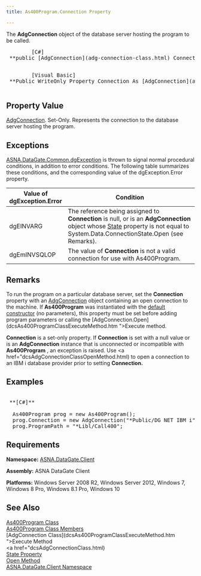 ```yaml
---
title: As400Program.Connection Property

---
```


The **AdgConnection** object of the database server hosting the program to be called. 
<pre class="prettyprint">        <span class="lang">[C#]</span>
 **public [AdgConnection](adg-connection-class.html) Connection { set; }** 
      </pre>
<pre class="prettyprint">        <span class="lang">[Visual Basic] </span>
 **Public WriteOnly Property Connection As [AdgConnection](adg-connection-class.html)** 
      </pre>

## Property Value

[AdgConnection](adg-connection-class.html). Set-Only. Represents the connection to the database server hosting the program.
## Exceptions

[ASNA.DataGate.Common.dgException](dgexception-class.html) is thrown to signal normal procedural conditions, in addition to error conditions. The following table summarizes these conditions, and the corresponding value of the dgException.Error property.
<br />



| Value of 							<br /> 							dgException.Error | Condition |
| ---- | ---- |
| dgEINVARG | The reference being assigned to **Connection** is null, or is an **AdgConnection** object whose [ State](adg-connection-class-state-property.html) property is not equal to System.Data.ConnectionState.Open (see Remarks). |
| dgEmINVSQLOP | The value of **Connection** is not a valid connection for use with As400Program. |



## Remarks

To run the program on a particular database server, set the **Connection** property with an [AdgConnection](adg-connection-class.html) object containing an open connection to the machine. If **As400Program** was instantiated with the [default constructor](as400program-class-as400program-method1.html) (no parameters), this property must be set before adding program parameters or calling the [AdgConnection.Open](dcsAs400ProgramClassExecuteMethod.htm ">Execute</a> method.

**Connection** is a set-only property. If **Connection** is set with a null value or is an **AdgConnection** instance that is unconnected or incompatible with **As400Program** , an exception is raised. Use <a href="dcsAdgConnectionClassOpenMethod.html) to open a connection to an IBM i database provider prior to setting **Connection.** 
## Examples

<pre>
        <span class="lang">
 **[C#]** 
        </span>
  As400Program prog = new As400Program();
  prog.Connection = new AdgConnection("*Public/DG NET IBM i");
  prog.ProgramPath = "*Libl/Call400";</pre>

## Requirements

**Namespace:** [ASNA.DataGate.Client](datagate-client-namespace.html) 

**Assembly:** ASNA DataGate Client

**Platforms:** Windows Server 2008 R2, Windows Server 2012, Windows 7, Windows 8 Pro, Windows 8.1 Pro, Windows 10
## See Also


[As400Program Class](as400program-class.html)
      <br />
[As400Program Class Members](as400program-members.html)
      <br />
[AdgConnection Class](dcsAs400ProgramClassExecuteMethod.htm ">Execute Method</a>
      <br />
      <a href="dcsAdgConnectionClass.html)
      <br />
[State Property](adg-connection-class-state-property.html)
      <br />
[Open Method](adg-connection-class-open-method.html)
      <br />
[ASNA.DataGate.Client Namespace](datagate-client-namespace.html)

